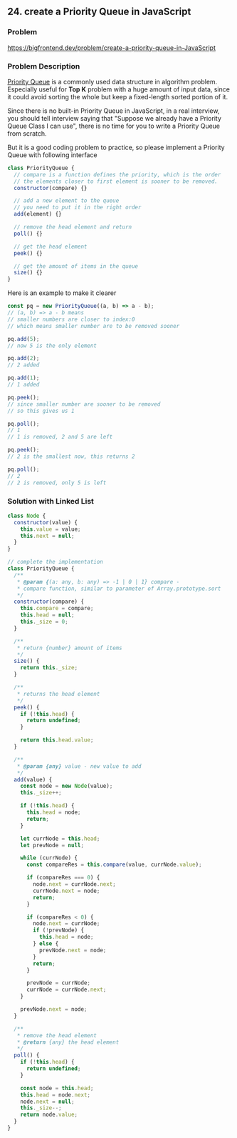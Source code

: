 ## 24. create a Priority Queue in JavaScript

### Problem

https://bigfrontend.dev/problem/create-a-priority-queue-in-JavaScript

### Problem Description

[Priority Queue](https://storm.cis.fordham.edu/~yli/documents/CISC2200Spring15/Graph.pdf) is a commonly used data structure in algorithm problem. Especially useful for **Top K** problem with a huge amount of input data, since it could avoid sorting the whole but keep a fixed-length sorted portion of it.

Since there is no built-in Priority Queue in JavaScript, in a real interview, you should tell interview saying that "Suppose we already have a Priority Queue Class I can use", there is no time for you to write a Priority Queue from scratch.

But it is a good coding problem to practice, so please implement a Priority Queue with following interface

```js
class PriorityQueue {
  // compare is a function defines the priority, which is the order
  // the elements closer to first element is sooner to be removed.
  constructor(compare) {}

  // add a new element to the queue
  // you need to put it in the right order
  add(element) {}

  // remove the head element and return
  poll() {}

  // get the head element
  peek() {}

  // get the amount of items in the queue
  size() {}
}
```

Here is an example to make it clearer

```js
const pq = new PriorityQueue((a, b) => a - b);
// (a, b) => a - b means
// smaller numbers are closer to index:0
// which means smaller number are to be removed sooner

pq.add(5);
// now 5 is the only element

pq.add(2);
// 2 added

pq.add(1);
// 1 added

pq.peek();
// since smaller number are sooner to be removed
// so this gives us 1

pq.poll();
// 1
// 1 is removed, 2 and 5 are left

pq.peek();
// 2 is the smallest now, this returns 2

pq.poll();
// 2
// 2 is removed, only 5 is left
```

### Solution with Linked List

```js
class Node {
  constructor(value) {
    this.value = value;
    this.next = null;
  }
}

// complete the implementation
class PriorityQueue {
  /**
   * @param {(a: any, b: any) => -1 | 0 | 1} compare -
   * compare function, similar to parameter of Array.prototype.sort
   */
  constructor(compare) {
    this.compare = compare;
    this.head = null;
    this._size = 0;
  }

  /**
   * return {number} amount of items
   */
  size() {
    return this._size;
  }

  /**
   * returns the head element
   */
  peek() {
    if (!this.head) {
      return undefined;
    }

    return this.head.value;
  }

  /**
   * @param {any} value - new value to add
   */
  add(value) {
    const node = new Node(value);
    this._size++;

    if (!this.head) {
      this.head = node;
      return;
    }

    let currNode = this.head;
    let prevNode = null;

    while (currNode) {
      const compareRes = this.compare(value, currNode.value);

      if (compareRes === 0) {
        node.next = currNode.next;
        currNode.next = node;
        return;
      }

      if (compareRes < 0) {
        node.next = currNode;
        if (!prevNode) {
          this.head = node;
        } else {
          prevNode.next = node;
        }
        return;
      }

      prevNode = currNode;
      currNode = currNode.next;
    }

    prevNode.next = node;
  }

  /**
   * remove the head element
   * @return {any} the head element
   */
  poll() {
    if (!this.head) {
      return undefined;
    }

    const node = this.head;
    this.head = node.next;
    node.next = null;
    this._size--;
    return node.value;
  }
}
```
